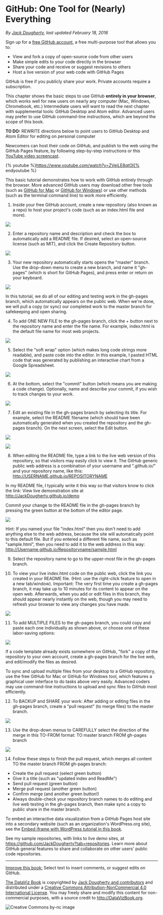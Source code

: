 # GitHub: One Tool for (Nearly) Everything

*By [Jack Dougherty](introduction/who.md), last updated February 18, 2016*

Sign up for a [free GitHub account](http://github.com), a free multi-purpose tool that allows you to:
- View and fork a copy of open-source code from other users
- Make simple edits to your code directly in the browser
- Share your code and receive or suggest revisions to others
- Host a live version of your web code with GitHub Pages

GitHub is free if you publicly share your work. Private accounts require a subscription.

This chapter shows the basic steps to use GitHub **entirely in your browser**, which works well for new users on nearly any computer (Mac, Windows, Chromebook, etc.) Intermediate users will want to read the next chapter with supplemental tools: GitHub Desktop and Atom editor. Advanced users may prefer to use GitHub command-line instructions, which are beyond the scope of this book.

**TO DO:** REWRITE directions below to point users to GitHub Desktop and Atom Editor for editing on personal computer

Newcomers can host their code on GitHub, and publish to the web using the GitHub Pages feature, by following step-by-step instructions or this [YouTube video screencast](http://youtu.be/ZVejLE8qtOI).

{% youtube %}https://www.youtube.com/watch?v=ZVejLE8qtOI{% endyoutube %}

This basic tutorial demonstrates how to work with GitHub entirely through the browser. More advanced GitHub users may download other free tools (such as [GitHub for Mac](https://mac.github.com) or [GitHub for Windows](https://windows.github.com)) or use other methods (such as the terminal command line) to work more efficiently.

1) Inside your free GitHub account, create a new repository (also known as a repo) to host your project's code (such as an index.html file and more).

![](GitHub-NewRepo.png)

2) Enter a repository name and description and check the box to automatically add a README file. If desired, select an open-source license (such as MIT), and click the Create Repository button.

![](GitHub-CreateRepo.png)

3) Your new repository automatically starts opens the "master" branch. Use the drop-down menu to create a new branch, and name it "gh-pages" (which is short for GitHub Pages), and press enter or return on your keyboard.

![](GitHub-CreateBranch.png)

In this tutorial, we do all of our editing and testing work in the gh-pages branch, which automatically appears on the public web. When we're done, we will pull a copy (or sync) our completed work to the master branch for safekeeping and open sharing.

4) To add ONE NEW FILE to the gh-pages branch, click the + button next to the repository name and enter the file name. For example, index.html is the default file name for most web projects.

![](GitHub-CreateNewFile.png)

5) Select the "soft wrap" option (which makes long code strings more readable), and paste code into the editor. In this example, I pasted HTML code that was generated by publishing an interactive chart from a Google Spreadsheet.

![](GitHub-CreateFile.png)

6) At the bottom, select the "commit" button (which means you are making a code change). Optionally, name and describe your commit, if you wish to track changes to your work.

![](GitHub-CommitButton.png)

7) Edit an existing file in the gh-pages branch by selecting its title. For example, select the README filename (which should have been automatically generated when you created the repository and the gh-pages branch). On the next screen, select the Edit button.

![](GitHub-EditFile.png)

![](GitHub-EditFile2.png)

8) When editing the README file, type a link to the live web version of this repository, so that visitors may easily click to view it. The GitHub generic public web address is a combination of your username and ".github.io/" and your repository name, like this: http://USERNAME.github.io/REPOSITORYNAME

In my README file, I typically write it this way so that visitors know to click the link:
View live demonstration site at http://JackDougherty.github.io/demo

Commit your change to the README file in the gh-pages branch by pressing the green button at the bottom of the editor page.

![](GitHub-EditReadMe.png)

Hint: If you named your file "index.html" then you don't need to add anything else to the web address, because the site will automatically point to this default file. But if you entered a different file name, such as "sample.html", then you need to add it to the web address in this way:  http://Username.github.io/Repositoryname/sample.html

9) Select the repository name to go to the upper-most file in the gh-pages branch.

10) To view your live index.html code on the public web, click the link you created in your README file. (Hint: use the right-click feature to open in a new tab/window). Important: The very first time you create a gh-pages branch, it may take up to 10 minutes for its content to appear on the open web. Afterwards, when you add or edit files in this branch, they should appear nearly instantly on the web, though you may need to refresh your browser to view any changes you have made.

![](GitHub-SelectRepoName2.png)

11) To add MULTIPLE FILES to the gh-pages branch, you could copy and paste each one individually as shown above, or choose one of these labor-saving options:

![](GitHub-ForkCloneDownload.png)

If a code template already exists somewhere on GitHub, "fork" a copy of the repository to your own account, create a gh-pages branch for the live web, and edit/modify the files as desired.

To sync and upload multiple files from your desktop to a GitHub repository, use the free GitHub for Mac or GitHub for Windows tool, which features a graphical user interface to do tasks above very easily.
Advanced coders may use command-line instructions to upload and sync files to GitHub most efficiently.

12) To BACKUP and SHARE your work: After adding or editing files in the gh-pages branch, create a "pull request" (to merge files) to the master branch.

![](GitHub-PullRequest.png)

13) Use the drop-down menus to CAREFULLY select the direction of the merge in this TO-FROM format:
TO master branch FROM gh-pages branch

![](GitHub-ToFrom.png)

14) Follow these steps to finish the pull request, which merges all content TO the master branch FROM gh-pages branch:

- Create the pull request (select green button)
- Give it a title (such as "updated index and ReadMe")
- Send pull request (green button)
- Merge pull request (another green button)
- Confirm merge (and another green button!)
- Always double-check your repository branch names to do editing and live web testing in the gh-pages branch, then make sync a copy to public share in the master branch.

To embed an interactive data visualization from a GitHub Pages host site into a secondary website (such as an organization's WordPress.org site), see the [Embed iframe with WordPress tutorial in this book](embed/iframe-wordpress/).

See my sample repositories, with links to live demo sites, at https://github.com/JackDougherty?tab=repositories. Learn more about GitHub general features to share and collaborate on other users' public code repositories.



---



[Improve this book:](../../gitbook/improve.md) Select text to insert comments, or suggest edits on GitHub.

[The DataViz Book](http://datavizbook.org)
is copyrighted by [Jack Dougherty and contributors](../../introduction/who.md)
and distributed under a [Creative Commons Attribution-NonCommercial 4.0 International License](http://creativecommons.org/licenses/by-nc/4.0). You may freely share and modify this content for non-commercial purposes, with a source credit to http://DataVizBook.org.

![Creative Commons by-nc image](../../cc-by-nc.png)
